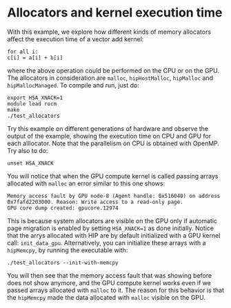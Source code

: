 # Allocators and kernel execution time

With this example, we explore how different kinds of memory allocators affect the execution time of a vector add kernel:

```
for all i:
c[i] = a[i] + b[i]
```

where the above operation could be performed on the CPU or on the GPU.
The allocators in consideration are `malloc`, `hipHostMalloc`, `hipMalloc` and `hipMallocManaged`. To compile and run, just do:

```
export HSA_XNACK=1
module load rocm
make
./test_allocators
```

Try this example on different generations of hardware and observe the output of the example, showing the execution time on CPU and GPU for each alllocator. Note that the parallelism on CPU is obtained with OpenMP. Try also to do:

```
unset HSA_XNACK
```

You will notice that when the GPU compute kernel is called passing arrays allocated with `malloc` an error similar to this one shows:
```
Memory access fault by GPU node-8 (Agent handle: 0x516040) on address 0x7fafd2203000. Reason: Write access to a read-only page.
GPU core dump created: gpucore.12974
```

This is because system allocators are visible on the GPU only if automatic page migration is enabled by setting `HSA_XNACK=1` as done initially. Notice that the arrys allocated with HIP are by default initialized with a GPU kernel call: `init_data_gpu`. Alternatively, you can initialize these arrays with a `hipMemcpy`, by running the executable with:

```
./test_allocators --init-with-memcpy
```

You will then see that the memory access fault that was showing before does not show anymore, and the GPU compute kernel works even if we passed arrays allocated with `malloc` to it. The reason for this behavior is that the `hipMemcpy` made the data allocated with `malloc` visible on the GPU.
